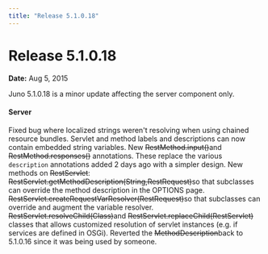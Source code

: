 ```yaml
---
title: "Release 5.1.0.18"
---
```


# Release 5.1.0.18

**Date:** Aug 5, 2015

Juno 5.1.0.18 is a minor update affecting the server component only.
#### Server

Fixed bug where localized strings weren't resolving when using chained resource bundles.
Servlet and method labels and descriptions can now contain embedded string variables.
New ~~RestMethod.input()~~and ~~RestMethod.responses()~~
annotations.
These replace the various `description` annotations added 2 days ago with a simpler design.
New methods on ~~RestServlet~~:
~~RestServlet.getMethodDescription(String,RestRequest)~~so that subclasses
can override the method description in the OPTIONS page.
~~RestServlet.createRequestVarResolver(RestRequest)~~so that subclasses
can override and augment the variable resolver.
~~RestServlet.resolveChild(Class)~~and ~~RestServlet.replaceChild(RestServlet)~~
classes that allows customized resolution of servlet instances (e.g. if services are defined in OSGi).
Reverted the ~~MethodDescription~~back to 5.1.0.16 since it was being used by someone.
